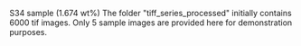 S34 sample (1.674 wt%)
The folder "tiff_series_processed" initially contains 6000 tif images. Only 5 sample images are provided here for demonstration purposes.
